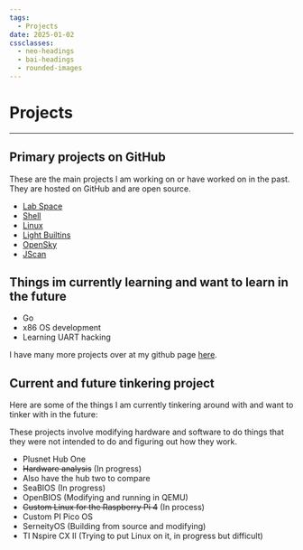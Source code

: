 ```yaml
---
tags:
  - Projects
date: 2025-01-02
cssclasses:
  - neo-headings
  - bai-headings
  - rounded-images
---
```

# Projects

***

## Primary projects on GitHub
These are the main projects I am working on or have worked on in the past. They are hosted on GitHub and are open source.
- [Lab Space](https://github.com/0x4248/lab_space)
- [Shell](https://github.com/0x4248/Shell)
- [Linux](https://github.com/0x4248/linux)
- [Light Builtins](https://github.com/0x4248/light_builtins)
- [OpenSky](https://github.com/0x4248/OpenSky)
- [JScan](https://github.com/0x4248/JScan)

## Things im currently learning and want to learn in the future
* Go
* x86 OS development
* Learning UART hacking

I have many more projects over at my github page [here](https://www.github.com/0x4248).
## Current and future tinkering project
Here are some of the things I am currently tinkering around with and want to tinker with in the future:

These projects involve modifying hardware and software to do things that they were not intended to do and figuring out how they work.

- Plusnet Hub One
- ~~Hardware analysis~~ (In progress)
- Also have the hub two to compare
- SeaBIOS (In progress)
- OpenBIOS (Modifying and running in QEMU)
- ~~Custom Linux for the Raspberry Pi 4~~ (In process)
- Custom PI Pico OS
- SerneityOS (Building from source and modifying)
- TI Nspire CX II (Trying to put Linux on it, in progress but difficult)


